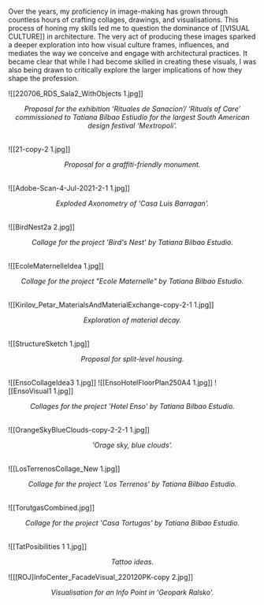 Over the years, my proficiency in image-making has grown through countless hours of crafting collages, drawings, and visualisations. This process of honing my skills led me to question the dominance of [[VISUAL CULTURE]] in architecture. The very act of producing these images sparked a deeper exploration into how visual culture frames, influences, and mediates the way we conceive and engage with architectural practices. It became clear that while I had become skilled in creating these visuals, I was also being drawn to critically explore the larger implications of how they shape the profession.

![[220706_RDS_Sala2_WithObjects 1.jpg]]
*<p align=center>Proposal for the exhibition ‘Rituales de Sanacion’/ ‘Rituals of Care’ commissioned to Tatiana Bilbao Estiudio for the largest South American design festival ‘Mextropoli’.</p>*
\
![[21-copy-2 1.jpg]]
*<p align=center>Proposal for a graffiti-friendly monument. </p>*
\
![[Adobe-Scan-4-Jul-2021-2-1 1.jpg]]
*<p align=center> Exploded Axonometry of 'Casa Luis Barragan'. </p>*
\
![[BirdNest2a 2.jpg]]
*<p align=center>Collage for the project 'Bird's Nest' by Tatiana Bilbao Estudio. </p>*
\
![[EcoleMaternelleIdea 1.jpg]]
*<p align=center> Collage for the project "Ecole Maternelle" by Tatiana Bilbao Estudio. </p>*
\
![[Kirilov_Petar_MaterialsAndMaterialExchange-copy-2-1 1.jpg]]
*<p align=center>Exploration of material decay. </p>*
\
![[StructureSketch 1.jpg]]
*<p align=center>Proposal for split-level housing. </p>*
\
![[EnsoCollageIdea3 1.jpg]]
![[EnsoHotelFloorPlan250A4 1.jpg]]
![[EnsoVisual1 1.jpg]]
*<p align=center>Collages for the project 'Hotel Enso' by Tatiana Bilbao Estudio. </p>*
\
![[OrangeSkyBlueClouds-copy-2-2-1 1.jpg]]
*<p align=center>'Orage sky, blue clouds'. </p>*
\
![[LosTerrenosCollage_New 1.jpg]]
*<p align=center> Collage for the project 'Los Terrenos' by Tatiana Bilbao Estudio.</p>*
\
![[TorutgasCombined.jpg]]
*<p align=center> Collage for the project 'Casa Tortugas' by Tatiana Bilbao Estudio. </p>*
\
![[TatPosibilities 1 1.jpg]]
*<p align=center> Tattoo ideas. </p>*
![[[ROJ]InfoCenter_FacadeVisual_220120PK-copy 2.jpg]]
*<p align=center> Visualisation for an Info Point in 'Geopark Ralsko'. </p>*